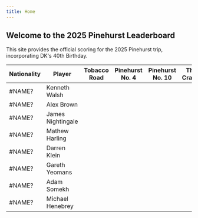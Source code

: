 ```yaml
---
title: Home
---
```


## Welcome to the 2025 Pinehurst Leaderboard

This site provides the official scoring for the 2025 Pinehurst trip, incorporating DK's 40th Birthday.


| Nationality | Player            | Tobacco Road | Pinehurst No. 4 | Pinehurst No. 10 | The Cradle | Pinehurst No 8 | Overall |
| ----------- | ----------------- | ------------ | --------------- | ---------------- | ---------- | -------------- | ------- |
| #NAME?      | Kenneth Walsh     |              |                 |                  |            |                | 0       |
| #NAME?      | Alex Brown        |              |                 |                  |            |                | 0       |
| #NAME?      | James Nightingale |              |                 |                  |            |                | 0       |
| #NAME?      | Mathew Harling    |              |                 |                  |            |                | 0       |
| #NAME?      | Darren Klein      |              |                 |                  |            |                | 0       |
| #NAME?      | Gareth Yeomans    |              |                 |                  |            |                | 0       |
| #NAME?      | Adam Somekh       |              |                 |                  |            |                | 0       |
| #NAME?      | Michael Henebrey  |              |                 |                  |            |                | 0       |